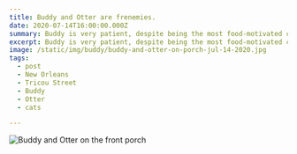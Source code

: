 ```yaml
---
title: Buddy and Otter are frenemies.
date: 2020-07-14T16:00:00.000Z
summary: Buddy is very patient, despite being the most food-motivated cat I've known.
excerpt: Buddy is very patient, despite being the most food-motivated cat I've known..
image: /static/img/buddy/buddy-and-otter-on-porch-jul-14-2020.jpg
tags:
  - post
  - New Orleans
  - Tricou Street
  - Buddy
  - Otter
  - cats

---
```



![Buddy and Otter on the front porch](/static/img/buddy/buddy-and-otter-on-porch-jul-14-2020.jpg "Buddy and Otter on the front porch")